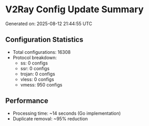 # V2Ray Config Update Summary
Generated on: 2025-08-12 21:44:55 UTC

## Configuration Statistics
- Total configurations: 16308
- Protocol breakdown:
  - ss: 0 configs
  - ssr: 0 configs
  - trojan: 0 configs
  - vless: 0 configs
  - vmess: 950 configs

## Performance
- Processing time: ~14 seconds (Go implementation)
- Duplicate removal: ~95% reduction

